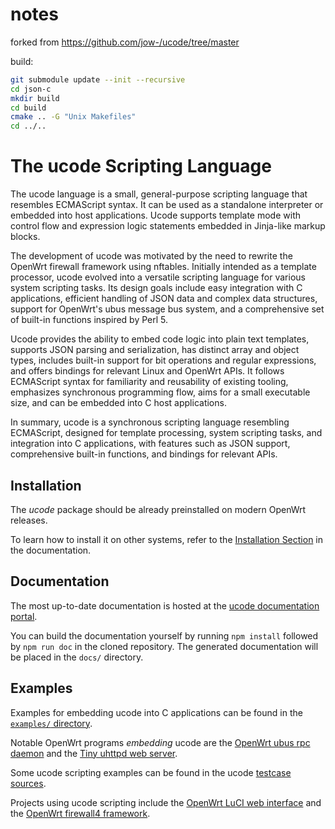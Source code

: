 # notes
forked from https://github.com/jow-/ucode/tree/master

build:

```bash
git submodule update --init --recursive
cd json-c
mkdir build
cd build
cmake .. -G "Unix Makefiles"
cd ../..
```





# The ucode Scripting Language

The ucode language is a small, general-purpose scripting language that resembles
ECMAScript syntax. It can be used as a standalone interpreter or embedded into
host applications. Ucode supports template mode with control flow and expression
logic statements embedded in Jinja-like markup blocks.

The development of ucode was motivated by the need to rewrite the OpenWrt
firewall framework using nftables. Initially intended as a template processor,
ucode evolved into a versatile scripting language for various system scripting
tasks. Its design goals include easy integration with C applications, efficient
handling of JSON data and complex data structures, support for OpenWrt's ubus
message bus system, and a comprehensive set of built-in functions inspired by
Perl 5.

Ucode provides the ability to embed code logic into plain text templates,
supports JSON parsing and serialization, has distinct array and object types,
includes built-in support for bit operations and regular expressions, and offers
bindings for relevant Linux and OpenWrt APIs. It follows ECMAScript syntax for
familiarity and reusability of existing tooling, emphasizes synchronous
programming flow, aims for a small executable size, and can be embedded into C
host applications.

In summary, ucode is a synchronous scripting language resembling ECMAScript,
designed for template processing, system scripting tasks, and integration into C
applications, with features such as JSON support, comprehensive built-in
functions, and bindings for relevant APIs.

## Installation

The *ucode* package should be already preinstalled on modern OpenWrt releases.

To learn how to install it on other systems, refer to the
[Installation Section](https://ucode.mein.io/#installation) in the
documentation.

## Documentation

The most up-to-date documentation is hosted at the
[ucode documentation portal](https://ucode.mein.io/).

You can build the documentation yourself by running `npm install` followed by
`npm run doc` in the cloned repository. The generated documentation will be
placed in the `docs/` directory.

## Examples

Examples for embedding ucode into C applications can be found in the
[`examples/` directory](https://github.com/jow-/ucode/tree/master/examples).

Notable OpenWrt programs *embedding* ucode are the
[OpenWrt ubus rpc daemon](https://github.com/openwrt/rpcd) and the
[Tiny uhttpd web server](https://github.com/openwrt/uhttpd).

Some ucode scripting examples can be found in the ucode
[testcase sources](https://github.com/jow-/ucode/tree/master/tests/custom).

Projects using ucode scripting include the
[OpenWrt LuCI web interface](https://github.com/openwrt/luci) and the
[OpenWrt firewall4 framework](https://github.com/openwrt/firewall4).
